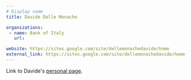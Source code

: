 ```yaml
---
# Display name
title: Davide Delle Monache

organizations:
 - name: Bank of Italy
   url:

website: https://sites.google.com/site/dellemonachedavide/home
external_link: https://sites.google.com/site/dellemonachedavide/home
---
```

Link to Davide's <a href="https://sites.google.com/site/dellemonachedavide/home" target="_blank" rel="noopener noreferrer"> personal page</a>.
